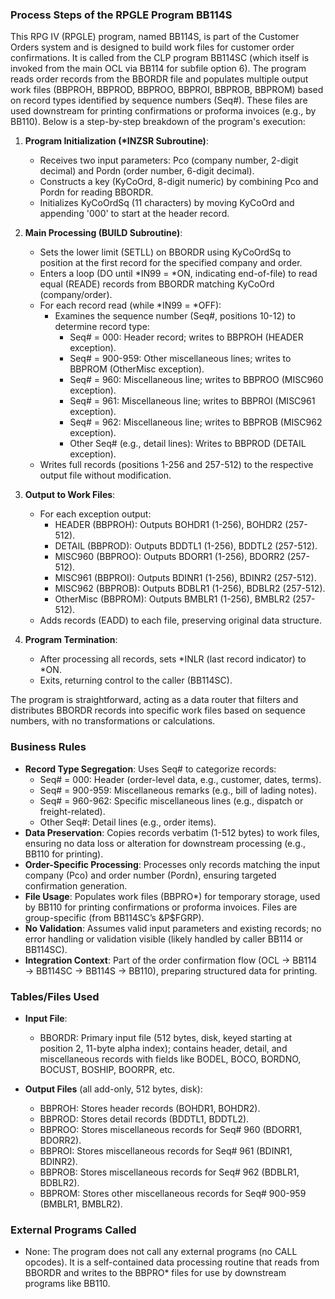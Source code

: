 ### Process Steps of the RPGLE Program BB114S

This RPG IV (RPGLE) program, named BB114S, is part of the Customer Orders system and is designed to build work files for customer order confirmations. It is called from the CLP program BB114SC (which itself is invoked from the main OCL via BB114 for subfile option 6). The program reads order records from the BBORDR file and populates multiple output work files (BBPROH, BBPROD, BBPROO, BBPROI, BBPROB, BBPROM) based on record types identified by sequence numbers (Seq#). These files are used downstream for printing confirmations or proforma invoices (e.g., by BB110). Below is a step-by-step breakdown of the program's execution:

1. **Program Initialization (*INZSR Subroutine)**:
   - Receives two input parameters: Pco (company number, 2-digit decimal) and Pordn (order number, 6-digit decimal).
   - Constructs a key (KyCoOrd, 8-digit numeric) by combining Pco and Pordn for reading BBORDR.
   - Initializes KyCoOrdSq (11 characters) by moving KyCoOrd and appending '000' to start at the header record.

2. **Main Processing (BUILD Subroutine)**:
   - Sets the lower limit (SETLL) on BBORDR using KyCoOrdSq to position at the first record for the specified company and order.
   - Enters a loop (DO until *IN99 = *ON, indicating end-of-file) to read equal (READE) records from BBORDR matching KyCoOrd (company/order).
   - For each record read (while *IN99 = *OFF):
     - Examines the sequence number (Seq#, positions 10-12) to determine record type:
       - Seq# = 000: Header record; writes to BBPROH (HEADER exception).
       - Seq# = 900-959: Other miscellaneous lines; writes to BBPROM (OtherMisc exception).
       - Seq# = 960: Miscellaneous line; writes to BBPROO (MISC960 exception).
       - Seq# = 961: Miscellaneous line; writes to BBPROI (MISC961 exception).
       - Seq# = 962: Miscellaneous line; writes to BBPROB (MISC962 exception).
       - Other Seq# (e.g., detail lines): Writes to BBPROD (DETAIL exception).
   - Writes full records (positions 1-256 and 257-512) to the respective output file without modification.

3. **Output to Work Files**:
   - For each exception output:
     - HEADER (BBPROH): Outputs BOHDR1 (1-256), BOHDR2 (257-512).
     - DETAIL (BBPROD): Outputs BDDTL1 (1-256), BDDTL2 (257-512).
     - MISC960 (BBPROO): Outputs BDORR1 (1-256), BDORR2 (257-512).
     - MISC961 (BBPROI): Outputs BDINR1 (1-256), BDINR2 (257-512).
     - MISC962 (BBPROB): Outputs BDBLR1 (1-256), BDBLR2 (257-512).
     - OtherMisc (BBPROM): Outputs BMBLR1 (1-256), BMBLR2 (257-512).
   - Adds records (EADD) to each file, preserving original data structure.

4. **Program Termination**:
   - After processing all records, sets *INLR (last record indicator) to *ON.
   - Exits, returning control to the caller (BB114SC).

The program is straightforward, acting as a data router that filters and distributes BBORDR records into specific work files based on sequence numbers, with no transformations or calculations.

### Business Rules

- **Record Type Segregation**: Uses Seq# to categorize records:
  - Seq# = 000: Header (order-level data, e.g., customer, dates, terms).
  - Seq# = 900-959: Miscellaneous remarks (e.g., bill of lading notes).
  - Seq# = 960-962: Specific miscellaneous lines (e.g., dispatch or freight-related).
  - Other Seq#: Detail lines (e.g., order items).
- **Data Preservation**: Copies records verbatim (1-512 bytes) to work files, ensuring no data loss or alteration for downstream processing (e.g., BB110 for printing).
- **Order-Specific Processing**: Processes only records matching the input company (Pco) and order number (Pordn), ensuring targeted confirmation generation.
- **File Usage**: Populates work files (BBPRO*) for temporary storage, used by BB110 for printing confirmations or proforma invoices. Files are group-specific (from BB114SC’s &P$FGRP).
- **No Validation**: Assumes valid input parameters and existing records; no error handling or validation visible (likely handled by caller BB114 or BB114SC).
- **Integration Context**: Part of the order confirmation flow (OCL → BB114 → BB114SC → BB114S → BB110), preparing structured data for printing.

### Tables/Files Used

- **Input File**:
  - BBORDR: Primary input file (512 bytes, disk, keyed starting at position 2, 11-byte alpha index); contains header, detail, and miscellaneous records with fields like BODEL, BOCO, BORDNO, BOCUST, BOSHIP, BOORPR, etc.

- **Output Files** (all add-only, 512 bytes, disk):
  - BBPROH: Stores header records (BOHDR1, BOHDR2).
  - BBPROD: Stores detail records (BDDTL1, BDDTL2).
  - BBPROO: Stores miscellaneous records for Seq# 960 (BDORR1, BDORR2).
  - BBPROI: Stores miscellaneous records for Seq# 961 (BDINR1, BDINR2).
  - BBPROB: Stores miscellaneous records for Seq# 962 (BDBLR1, BDBLR2).
  - BBPROM: Stores other miscellaneous records for Seq# 900-959 (BMBLR1, BMBLR2).

### External Programs Called

- None: The program does not call any external programs (no CALL opcodes). It is a self-contained data processing routine that reads from BBORDR and writes to the BBPRO* files for use by downstream programs like BB110.